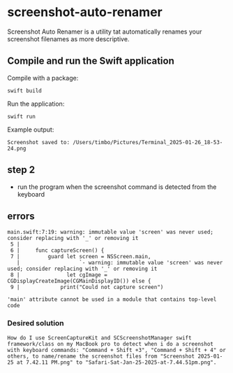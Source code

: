 # screenshot-auto-renamer

Screenshot Auto Renamer is a utility tat automatically renames your screenshot filenames as more descriptive.


## Compile and run the Swift application

Compile with a package:

```
swift build
```

Run the application:

```
swift run
```

Example output:

```
Screenshot saved to: /Users/timbo/Pictures/Terminal_2025-01-26_18-53-24.png
```


## step 2

- run the program when the screenshot command is detected from the keyboard




## errors


```
main.swift:7:19: warning: immutable value 'screen' was never used; consider replacing with '_' or removing it
 5 |     
 6 |     func captureScreen() {
 7 |         guard let screen = NSScreen.main,
   |                   `- warning: immutable value 'screen' was never used; consider replacing with '_' or removing it
 8 |               let cgImage = CGDisplayCreateImage(CGMainDisplayID()) else {
 9 |             print("Could not capture screen")
```


```
'main' attribute cannot be used in a module that contains top-level code
```


### Desired solution

```
How do I use ScreenCaptureKit and SCScreenshotManager swift framework/class on my MacBook pro to detect when i do a screenshot with keyboard commands: "Command + Shift +3", "Command + Shift + 4" or others, to name/rename the screenshot files from "Screenshot 2025-01-25 at 7.42.11 PM.png" to "Safari-Sat-Jan-25-2025-at-7.44.51pm.png".
```
